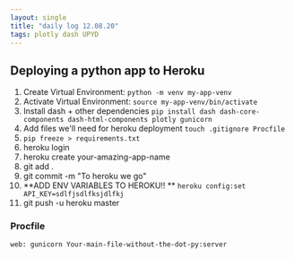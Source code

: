 ```yaml
---
layout: single
title: "daily log 12.08.20"
tags: plotly dash UPYD
---
```


## Deploying a python app to Heroku

1. Create Virtual Environment: `python -m venv my-app-venv`
2. Activate Virtual Environment: `source my-app-venv/bin/activate`
3. Install dash + other dependencies `pip install dash dash-core-components dash-html-components plotly gunicorn`
4. Add files we'll need for heroku deployment `touch .gitignore Procfile`
5. `pip freeze > requirements.txt`
6. heroku login
7. heroku create your-amazing-app-name
8. git add .
9. git commit -m "To heroku we go"
10. **ADD ENV VARIABLES TO HEROKU!! ** `heroku config:set API_KEY=sdlfjsdlfksjdlfkj`
11. git push -u heroku master


### Procfile


```
web: gunicorn Your-main-file-without-the-dot-py:server
```